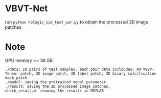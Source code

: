 # VBVT-Net

run `python hologic_sim_test_our.py` to obtain the processed 3D image patches

# Note
GPU memory >= 36 GB
```
./data: 10 pairs of test samples, each pair data incldudes: 4D VVBP-Tensor patch, 3D image patch, 3D label patch, 3D binary calcification mask patch
./model: saving the pretrained model parameter
./result: saving the 3D processed image patches.
check_result.m: showing the results in MATLAB
```
